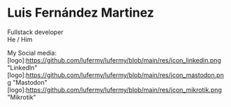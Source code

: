 # Luis Fernández Martinez
Fullstack developer <br>
He / Him <br>

My Social media: <br>
[logo]:https://github.com/lufermy/lufermy/blob/main/res/icon_linkedin.png "LinkedIn"
[logo]:https://github.com/lufermy/lufermy/blob/main/res/icon_mastodon.png "Mastodon"
[logo]:https://github.com/lufermy/lufermy/blob/main/res/icon_mikrotik.png "Mikrotik"

